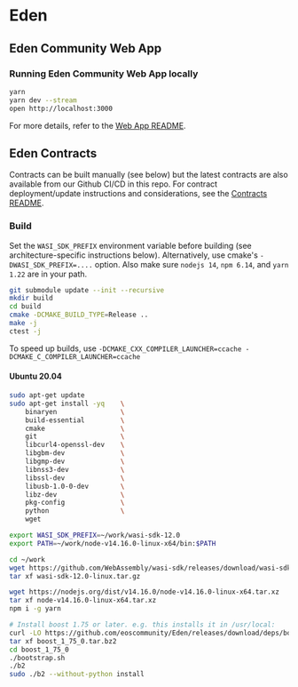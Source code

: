 # Eden

## Eden Community Web App

### Running Eden Community Web App locally

```sh
yarn
yarn dev --stream
open http://localhost:3000
```

For more details, refer to the [Web App README](./packages/webapp/README.md).

## Eden Contracts

Contracts can be built manually (see below) but the latest contracts are also available from our Github CI/CD in this repo. For contract deployment/update instructions and considerations, see the [Contracts README](./contracts/README.md).

### Build

Set the `WASI_SDK_PREFIX` environment variable before building (see architecture-specific instructions below). Alternatively, use cmake's `-DWASI_SDK_PREFIX=....` option. Also make sure `nodejs 14`, `npm 6.14`, and `yarn 1.22` are in your path.

```sh
git submodule update --init --recursive
mkdir build
cd build
cmake -DCMAKE_BUILD_TYPE=Release ..
make -j
ctest -j
```

To speed up builds, use `-DCMAKE_CXX_COMPILER_LAUNCHER=ccache -DCMAKE_C_COMPILER_LAUNCHER=ccache`

#### Ubuntu 20.04

```sh
sudo apt-get update
sudo apt-get install -yq    \
    binaryen                \
    build-essential         \
    cmake                   \
    git                     \
    libcurl4-openssl-dev    \
    libgbm-dev              \
    libgmp-dev              \
    libnss3-dev             \
    libssl-dev              \
    libusb-1.0-0-dev        \
    libz-dev                \
    pkg-config              \
    python                  \
    wget

export WASI_SDK_PREFIX=~/work/wasi-sdk-12.0
export PATH=~/work/node-v14.16.0-linux-x64/bin:$PATH

cd ~/work
wget https://github.com/WebAssembly/wasi-sdk/releases/download/wasi-sdk-12/wasi-sdk-12.0-linux.tar.gz
tar xf wasi-sdk-12.0-linux.tar.gz

wget https://nodejs.org/dist/v14.16.0/node-v14.16.0-linux-x64.tar.xz
tar xf node-v14.16.0-linux-x64.tar.xz
npm i -g yarn

# Install boost 1.75 or later. e.g. this installs it in /usr/local:
curl -LO https://github.com/eoscommunity/Eden/releases/download/deps/boost_1_75_0.tar.bz2
tar xf boost_1_75_0.tar.bz2
cd boost_1_75_0
./bootstrap.sh
./b2
sudo ./b2 --without-python install
```
